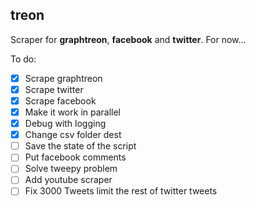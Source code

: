 ## treon
Scraper for **graphtreon**, **facebook** and **twitter**. 
For now...

To do:
- [X] Scrape graphtreon
- [X] Scrape twitter
- [X] Scrape facebook
- [X] Make it work in parallel
- [X] Debug with logging
- [X] Change csv folder dest
- [ ] Save the state of the script
- [ ] Put facebook comments
- [ ] Solve tweepy problem
- [ ] Add youtube scraper
- [ ] Fix 3000 Tweets limit the rest of twitter tweets